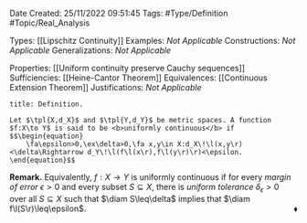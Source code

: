 <div class="topSpace"></div>

Date Created: 25/11/2022 09:51:45
Tags: #Type/Definition #Topic/Real_Analysis

Types: [[Lipschitz Continuity]]
Examples: <i>Not Applicable</i>
Constructions: <i>Not Applicable</i>
Generalizations: <i>Not Applicable</i>

Properties: [[Uniform continuity preserve Cauchy sequences]]
Sufficiencies: [[Heine-Cantor Theorem]]
Equivalences: [[Continuous Extension Theorem]]
Justifications: <i>Not Applicable</i>

``` ad-Definition
title: Definition.

Let $\tpl{X,d_X}$ and $\tpl{Y,d_Y}$ be metric spaces. A function $f:X\to Y$ is said to be <b>uniformly continuous</b> if
$$\begin{equation}
    \fa\epsilon>0,\ex\delta>0,\fa x,y\in X:d_X\!\l(x,y\r)<\delta\Rightarrow d_Y\!\l(f\l(x\r),f\l(y\r)\r)<\epsilon.
\end{equation}$$

```

<b>Remark.</b> Equivalently, $f:X\to Y$ is uniformly continuous if for every <i>margin of error</i> $\epsilon>0$ and every subset $S\subseteq X$, there is <i>uniform tolerance</i> $\delta_\epsilon>0$ over all $S\subseteq X$ such that $\diam S\leq\delta$ implies that $\diam f\l(S\r)\leq\epsilon$.<span style="float:right;">$\blacklozenge$</span>
